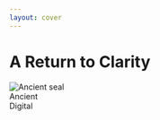 ```yaml
---
layout: cover
---
```


<div class="flex items-center justify-center h-full">
<div class="text-center">
<h1 class="mb-16">A Return to Clarity</h1>
<div class="flex items-center justify-center space-x-32">
<div class="text-center">
<div class="w-56 h-56 rounded-3xl overflow-hidden shadow-xl bg-white flex items-center justify-center mb-6">
<img src="/wax-seal.png" alt="Ancient seal" class="w-48 h-48 object-cover" />
</div>
<div class="text-xl opacity-75">Ancient</div>
</div>
<lucide-arrow-right class="text-6xl text-gray-400" />
<div class="text-center">
<div class="w-56 h-56 rounded-3xl shadow-xl bg-white flex items-center justify-center mb-6">
<lucide-qr-code class="w-40 h-40 text-brand-primary" />
</div>
<div class="text-xl opacity-75">Digital</div>
</div>
</div>
</div>
</div>

<!--
seal.codes was created to solve this. We believe the solution isn't to build more complex systems, but to return to the simple clarity of a visible mark of trust. We're bringing the simple, elegant concept of the seal to the digital age - but powered by modern technology.
-->